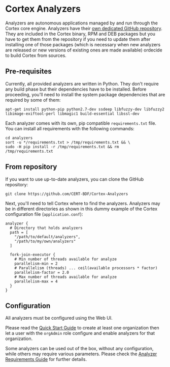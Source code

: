 # Cortex Analyzers

Analyzers are autonomous applications managed by and run through the Cortex core engine. Analyzers have their
[own dedicated GitHub repository](https://github.com/TheHive-Project/Cortex-Analyzers).
They are included in the Cortex binary, RPM and DEB packages but you have to
get them from the repository if you need to update them after installing one
of those packages (which is necessary when new analyzers are released or new
versions of existing ones are made available) ordecide to build Cortex from
sources.

## Pre-requisites
Currently, all provided analyzers are written in Python. They don't require any build phase but their dependencies have
to be installed. Before proceeding, you'll need to install the system package dependencies that are required by some of
them:

```
apt-get install python-pip python2.7-dev ssdeep libfuzzy-dev libfuzzy2 libimage-exiftool-perl libmagic1 build-essential libssl-dev
```

Each analyzer comes with its own, pip compatible `requirements.txt` file. You can install all requirements with the
following commands:

```
cd analyzers
sort -u */requirements.txt > /tmp/requirements.txt && \
sudo -H pip install -r /tmp/requirements.txt && rm /tmp/requirements.txt
```

## From repository
If you want to use up-to-date analyzers, you can clone the GitHub repository:

```
git clone https://github.com/CERT-BDF/Cortex-Analyzers
```

Next, you'll need to tell Cortex where to find the analyzers. Analyzers may be in different directories as shown in this dummy example of the Cortex configuration file (`application.conf`):

```
analyzer {
  # Directory that holds analyzers
  path = [
    "/path/to/default/analyzers",
    "/path/to/my/own/analyzers"
  ]

  fork-join-executor {
    # Min number of threads available for analyze
    parallelism-min = 2
    # Parallelism (threads) ... ceil(available processors * factor)
    parallelism-factor = 2.0
    # Max number of threads available for analyze
    parallelism-max = 4
  }
}
```
## Configuration
All analyzers must be configured using the Web UI.

Please read the [Quick Start Guide](../admin/quick-start.md) to create at least one organization then let a user with the `orgAdmin` role configure and enable analyzers for that organization.

Some analyzers can be used out of the box, without any configuration, while others may require various parameters. Please check the [Analyzer Requirements Guide](../analyzer_requirements.md) for further details.
